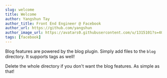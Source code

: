 ```yaml
---
slug: welcome
title: Welcome
author: Yangshun Tay
author_title: Front End Engineer @ Facebook
author_url: https://github.com/yangshun
author_image_url: https://avatars0.githubusercontent.com/u/1315101?s=400&v=4
tags: [facebook]
---
```


Blog features are powered by the blog plugin. Simply add files to the `blog` directory. It supports tags as well!

Delete the whole directory if you don't want the blog features. As simple as that!
